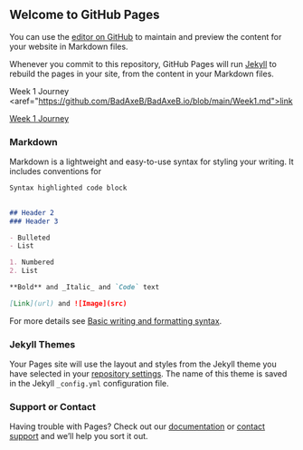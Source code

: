 ## Welcome to GitHub Pages

You can use the [editor on GitHub](https://github.com/BadAxeB/BadAxeB.io/edit/main/README.md) to maintain and preview the content for your website in Markdown files.

Whenever you commit to this repository, GitHub Pages will run [Jekyll](https://jekyllrb.com/) to rebuild the pages in your site, from the content in your Markdown files.

Week 1 Journey <aref="https://github.com/BadAxeB/BadAxeB.io/blob/main/Week1.md">link </a>

[Week 1 Journey](https://github.com/BadAxeB/BadAxeB.io/blob/main/Week1.md)

### Markdown

Markdown is a lightweight and easy-to-use syntax for styling your writing. It includes conventions for

```markdown
Syntax highlighted code block

 
## Header 2
### Header 3

- Bulleted
- List

1. Numbered
2. List

**Bold** and _Italic_ and `Code` text

[Link](url) and ![Image](src)
```

For more details see [Basic writing and formatting syntax](https://docs.github.com/en/github/writing-on-github/getting-started-with-writing-and-formatting-on-github/basic-writing-and-formatting-syntax).

### Jekyll Themes

Your Pages site will use the layout and styles from the Jekyll theme you have selected in your [repository settings](https://github.com/BadAxeB/BadAxeB.io/settings/pages). The name of this theme is saved in the Jekyll `_config.yml` configuration file.

### Support or Contact

Having trouble with Pages? Check out our [documentation](https://docs.github.com/categories/github-pages-basics/) or [contact support](https://support.github.com/contact) and we’ll help you sort it out.
